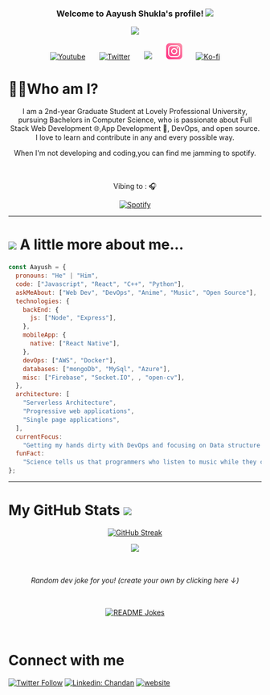 <h3 align="center">
  Welcome to Aayush Shukla's profile!
  <img src="https://media.giphy.com/media/hvRJCLFzcasrR4ia7z/giphy.gif" width="28">
</h3>

<!-- Typing SVG by DenverCoder1 - https://github.com/DenverCoder1/readme-typing-svg -->
<p align="center">
  <a href="https://github.com/DenverCoder1/readme-typing-svg"><img src="https://readme-typing-svg.herokuapp.com/?lines=Full-stack%20web%20developer;DevOps%20Engineer;App%20Developer;Open%20Source%20Contributor&font=Fira%20Code&center=true&width=440&height=45&color=f75c7e&vCenter=true&size=22"></a>
</p>

<p align="center">
  <a href="https://www.youtube.com/channel/UCYe8zCj2U6JxYTe2Cbdp_rQ"><img width="32px" alt="Youtube" title="Youtube" src="https://i.imgur.com/qiXu7b2.png"/></a>
  &#8287;&#8287;&#8287;&#8287;&#8287;
  <a href="https://twitter.com/Aayushs30319978"><img width="32px" alt="Twitter" title="Twitter" src="https://i.imgur.com/OXZM1L6.png"/></a>
  &#8287;&#8287;&#8287;&#8287;&#8287;
  <a href="https://discord.gg/fPrdqh3Zfu" alt="Dev Pro Tips Discussion & Support Server"><img width="32px" src="https://i.imgur.com/OViZO8J.png"/></a>
  &#8287;&#8287;&#8287;&#8287;&#8287;
  <a href="https://www.instagram.com/aayushshuk1a/"><img width="32px" alt="Dev.to" title="Instagram" src="./assests/instagram.png"></a>
  &#8287;&#8287;&#8287;&#8287;&#8287;
  <a href="https://www.buymeacoffee.com/aayush5emaQ"><img width="32px" alt="Ko-fi" title="Buy me a coffee" src="https://i.imgur.com/PpLeD3K.png"/></a>
  
<h1>🤷‍♂️Who am I?</h1>
  
  <p align="center">I am a 2nd-year Graduate Student at Lovely Professional University, pursuing Bachelors in Computer Science, who is passionate about Full Stack Web Development 🌐,App Development 📱, DevOps, and open source. I love to learn and contribute in any and every possible way.
</p>

<p align="center">When I'm not developing and coding,you can find me jamming to spotify. </p>

<div align="center"><br><br> Vibing to : 🎧  </strong></p>

[![Spotify](https://novatorem-seven-green.vercel.app/api/spotify)](https://open.spotify.com/user/31dnnc5zawniwawsbzittgeb3vri)

</div>

---

<h1> <img src="https://media.giphy.com/media/VgCDAzcKvsR6OM0uWg/giphy.gif" width="50"> A little more about me...</h1>

```javascript
const Aayush = {
  pronouns: "He" | "Him",
  code: ["Javascript", "React", "C++", "Python"],
  askMeAbout: ["Web Dev", "DevOps", "Anime", "Music", "Open Source"],
  technologies: {
    backEnd: {
      js: ["Node", "Express"],
    },
    mobileApp: {
      native: ["React Native"],
    },
    devOps: ["AWS", "Docker"],
    databases: ["mongoDb", "MySql", "Azure"],
    misc: ["Firebase", "Socket.IO", , "open-cv"],
  },
  architecture: [
    "Serverless Architecture",
    "Progressive web applications",
    "Single page applications",
  ],
  currentFocus:
    "Getting my hands dirty with DevOps and focusing on Data structure and Algorithms",
  funFact:
    "Science tells us that programmers who listen to music while they code might actually have an edge over their colleagues.",
};
```

---

<h1> My GitHub Stats <img src='https://media1.giphy.com/media/du3J3cXyzhj75IOgvA/giphy.gif?cid=ecf05e47x2g034i9pzwtzzsd3xgg2w9nr94t4tflbbgo3008&rid=giphy.gif' width='22px'> </h1>

<div align="center">

[![GitHub Streak](https://github-readme-streak-stats.herokuapp.com?user=AayushShuk1a&theme=radical&hide_border=true&date_format=M%20j%5B%2C%20Y%5D)](https://git.io/streak-stats)

![](https://komarev.com/ghpvc/?username=AayushShuk1a&color=ff69b4)

<br/>

<i>Random dev joke for you! (create your own by clicking here ↓)</i><br>

<br/>

<a href="https://readme-jokes.vercel.app"><img align="center" src="https://readme-jokes.vercel.app/api?bgColor=%#141321&theme=radical&textColor=%2306d6a0&aColor=%23ff69b4&borderColor=%2306d6a0" alt="README Jokes"></a>

</div>

<br>
<h1> Connect with me </h1>

[![Twitter Follow](https://img.shields.io/twitter/follow/chandan_1307?label=Follow)](https://twitter.com/intent/follow?screen_name=AayushShuk1a)
[![Linkedin: Chandan](https://img.shields.io/badge/-Aayush-blue?style=flat-square&logo=Linkedin&logoColor=white&link=https://www.linkedin.com/in/chandan-kumar-899842196/)](https://www.linkedin.com/in/aayush-shukla-4390a119b/)
[![website](https://img.shields.io/badge/Website-46a2f1.svg?&style=flat-square&logo=Google-Chrome&logoColor=white&link=https://chandankumarsaha.netlify.app//)](https://aayush-portfolio.netlify.app/)

<br />
